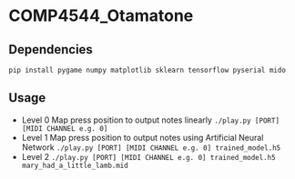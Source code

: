 # COMP4544_Otamatone

## Dependencies
```pip install pygame numpy matplotlib sklearn tensorflow pyserial mido```

## Usage
- Level 0
Map press position to output notes linearly
```./play.py [PORT] [MIDI CHANNEL e.g. 0]```
- Level 1
Map press position to output notes using Artificial Neural Network
```./play.py [PORT] [MIDI CHANNEL e.g. 0] trained_model.h5```
- Level 2
```./play.py [PORT] [MIDI CHANNEL e.g. 0] trained_model.h5 mary_had_a_little_lamb.mid```
